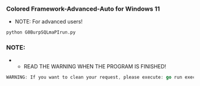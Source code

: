 ### Colored Framework-Advanced-Auto for Windows 11 
- NOTE: For advanced users!
```python
python G0BurpSQLmaPIrun.py
```
### NOTE: 
- - READ THE WARNING WHEN THE PROGRAM IS FINISHED!
```go 
WARNING: If you want to clean your request, please execute: go run executor.go
```
